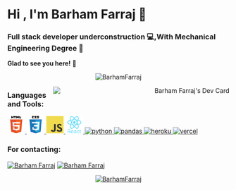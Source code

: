 <h1 align="left">Hi , I'm Barham Farraj 🤝</h1>
<h3 align="left">Full stack developer underconstruction 💻,With Mechanical Engineering Degree 🔧</h3>

**Glad to see you here!** :star_struck: 

<p align="center"> <img src="https://komarev.com/ghpvc/?username=Farraj007&label=Welcome+Viewer#&color=red&style=plastic" alt="BarhamFarraj" /> </p>
<a align="right" href="https://app.daily.dev/BarhamFarraj"><img align="right" src="https://api.daily.dev/devcards/4dd0e3c4097744a5bb2ed15f310def69.png?r=xrm" width="400" alt="Barham Farraj's Dev Card"/></a>
















<h3 align="left">Languages and Tools:</h3>
<p align="left">
    <a href="https://www.w3.org/html/" target="_blank"> <img src="https://raw.githubusercontent.com/devicons/devicon/master/icons/html5/html5-original-wordmark.svg" alt="html5" width="40" height="40"/> </a>
    <a href="https://www.w3schools.com/css/" target="_blank"> <img src="https://raw.githubusercontent.com/devicons/devicon/master/icons/css3/css3-original-wordmark.svg" alt="css3" width="40" height="40"/> </a>
    <a href="https://developer.mozilla.org/en-US/docs/Web/JavaScript" target="_blank"> <img src="https://raw.githubusercontent.com/devicons/devicon/master/icons/javascript/javascript-original.svg" alt="javascript" width="40" height="40"/> </a>
      <a href="https://reactjs.org/" target="_blank"> <img src="https://raw.githubusercontent.com/devicons/devicon/master/icons/react/react-original-wordmark.svg" alt="react" width="40" height="40"/> </a>
     <a href="https://www.python.org/" target="_blank"> <img src="https://www.svgrepo.com/show/354238/python.svg" alt="python" width="40" height="40"/> </a>
     <a href="https://pandas.pydata.org/" target="_blank"> <img src="https://www.svgrepo.com/show/306534/pandas.svg" alt="pandas" width="40" height="40"/> </a>
  <a href="https://www.heroku.com/" target="_blank"> <img src="https://www.svgrepo.com/show/349404/heroku.svg" alt="heroku" width="40" height="40"/> </a>
  <a href="https://vercel.com/" target="_blank"> <img src="https://www.svgrepo.com/show/327408/logo-vercel.svg" alt="vercel" width="40" height="40"/> </a>
  
</p>

<h3 >For contacting:</h3>
<div align="left">
<p><a href="https://www.linkedin.com/in/barham-farraj/" target="blank"><img align="center" src="https://www.svgrepo.com/show/176736/linkedin-social-media.svg" alt="Barham Farraj" height="30" width="40" /></a> <a href="mailto:barhamfarraj@icloud.com" target="blank"><img align="center" src="https://www.svgrepo.com/show/49695/mail.svg" alt="Barham Farraj" height="30" width="40" /></a></p>
</div>
<p align="center"> <a href="https://github.com/Farraj007/users/follow?target=Farraj007"><img src="https://www.svgrepo.com/show/217753/github.svg" alt="BarhamFarraj" height="30" width="40" /></a></p>
